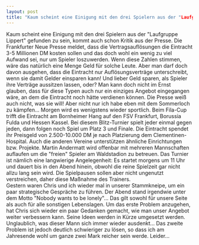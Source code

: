 ```yaml
---
layout: post
title: "Kaum scheint eine Einigung mit den drei Spielern aus der "Laufgruppe Lippert" gefunden zu sein, kommt auch schon Kritik aus der Presse."
---
```


Kaum scheint eine Einigung mit den drei Spielern aus der "Laufgruppe Lippert" gefunden zu sein, kommt auch schon Kritik aus der Presse. Die Frankfurter Neue Presse meldet, dass die Vertragsauflösungen die Eintracht 3-5 Millionen DM kosten sollen und das doch wohl ein wenig zu viel Aufwand sei, nur um Spieler loszuwerden. Wenn diese Zahlen stimmen, wäre das natürlich eine Menge Geld für solche Leute. Aber man darf doch davon ausgehen, dass die Eintracht nur Auflösungsverträge unterschreibt, wenn sie damit Gelder einsparen kann! Und lieber Geld sparen, als Spieler ihre Verträge aussitzen lassen, oder? Man kann doch nicht im Ernst glauben, dass für diese Typen auch nur ein einziges Angebot eingegangen wäre, an dem die Eintracht noch hätte verdienen können. Die Presse weiß auch nicht, was sie will! Aber nicht nur ich habe eben mit dem Sommerloch zu kämpfen... Morgen wird es wenigstens wieder sportlich. Beim Fila-Cup trifft die Eintracht am Bornheimer Hang auf den FSV Frankfurt, Borussia Fulda und Hessen Kassel. Bei diesem Blitz-Turnier spielt jeder einmal gegen jeden, dann folgen noch Spiel um Platz 3 und Finale. Die Eintracht spendet ihr Preisgeld von 2.500-10.000 DM je nach Platzierung dem Clementinen-Hospital. Auch die anderen Vereine unterstützen ähnliche Einrichtungen bzw. Projekte. Martin Andermatt wird offenbar mit mehreren Mannschaften auflaufen um die "freien" Spieler am Waldstadion zu betreuen. Das Turnier ist nämlich eine langwierige Angelegenheit: Es startet morgens um 11 Uhr und dauert bis in den Abend hinein, obwohl die reine Spielzeit gar nicht allzu lang sein wird. Die Spielpausen sollen aber nicht ungenutzt verstreichen, daher diese Maßnahme des Trainers.  
Gestern waren Chris und ich wieder mal in unserer Stammkneipe, um ein paar strategische Gespräche zu führen. Der Abend stand irgendwie unter dem Motto "Nobody wants to be lonely"... Das gilt sowohl für unsere Seite als auch für alle sonstigen Lebenslagen. Um das erste Problem anzugehen, hat Chris sich wieder ein paar Gedanken gemacht, wie man unser Angebot weiter verbessern kann. Seine Ideen werden in Kürze umgesetzt werden. Unglaublich, was dieser Mann sich immer wieder ausdenkt... Das zweite Problem ist jedoch deutlich schwieriger zu lösen, so dass ich am Jahresende wohl um ganze zwei Mark reicher sein werde. Leider...
